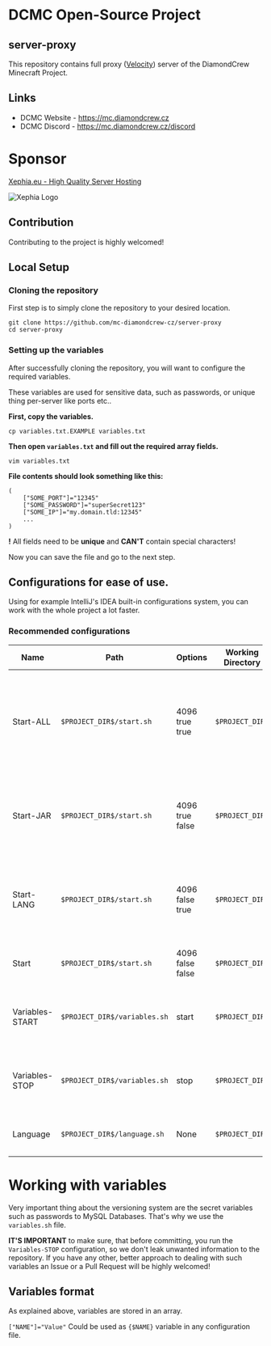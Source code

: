 # DCMC Open-Source Project
## server-proxy
This repository contains full proxy ([Velocity](https://velocitypowered.com/)) server of the DiamondCrew Minecraft Project.

## Links
- DCMC Website - https://mc.diamondcrew.cz
- DCMC Discord - https://mc.diamondcrew.cz/discord

# Sponsor
[Xephia.eu - High Quality Server Hosting](https://xephia.eu)

![Xephia Logo](https://xephia.eu/image/logo_black_cropped.png)

## Contribution
Contributing to the project is highly welcomed!

## Local Setup
### Cloning the repository
First step is to simply clone the repository to your desired location.
```shell
git clone https://github.com/mc-diamondcrew-cz/server-proxy
cd server-proxy
```

### Setting up the variables
After successfully cloning the repository, you will want to configure the required variables.

These variables are used for sensitive data, such as passwords, or unique thing per-server like ports etc..

**First, copy the variables.**
```shell
cp variables.txt.EXAMPLE variables.txt
```

**Then open `variables.txt` and fill out the required array fields.**
```shell
vim variables.txt
```

**File contents should look something like this:**
```shell
(
    ["SOME_PORT"]="12345"
    ["SOME_PASSWORD"]="superSecret123"
    ["SOME_IP"]="my.domain.tld:12345"
    ...
)
```

**!** All fields need to be **unique** and **CAN'T** contain special characters!

Now you can save the file and go to the next step.

## Configurations for ease of use.
Using for example IntelliJ's IDEA built-in configurations system, you can work with the whole project a lot faster.

### Recommended configurations
| Name | Path | Options          | Working Directory | Description |
| ---  | ---  |------------------|        ---        |     ---     |
| Start-ALL | `$PROJECT_DIR$/start.sh` | 4096 true true   | `$PROJECT_DIR$` | Downloads new language files, latest server version and starts the server with 4GBs of RAM. |
| Start-JAR | `$PROJECT_DIR$/start.sh` | 4096 true false  | `$PROJECT_DIR$` | Downloads latest server version and starts the server with 4GBs of RAM. |
| Start-LANG | `$PROJECT_DIR$/start.sh` | 4096 false true  | `$PROJECT_DIR$` | Downloads new language files and starts the server with 4GBs of RAM. |
| Start | `$PROJECT_DIR$/start.sh` | 4096 false false | `$PROJECT_DIR$` | Starts the server with 4GBs of RAM. |
| Variables-START | `$PROJECT_DIR$/variables.sh` | start | `$PROJECT_DIR$` | Replaces the variables with their configured values. |
| Variables-STOP | `$PROJECT_DIR$/variables.sh` | stop | `$PROJECT_DIR$` | Replaces variable's values with their variable names. |
| Language | `$PROJECT_DIR$/language.sh` | None | `$PROJECT_DIR$` | Downloads new language files. |

# Working with variables

Very important thing about the versioning system are the secret variables such as passwords to MySQL Databases.
That's why we use the `variables.sh` file.

**IT'S IMPORTANT** to make sure, that before committing, you run the `Variables-STOP` configuration, so we don't leak unwanted information to the repository.
If you have any other, better approach to dealing with such variables an Issue or a Pull Request will be highly welcomed!

## Variables format
As explained above, variables are stored in an array.

`["NAME"]="Value"` Could be used as `{$NAME}` variable in any configuration file.